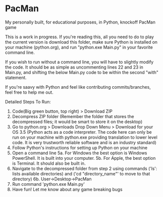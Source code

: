 # PacMan
My personally built, for educational purposes, in Python, knockoff PacMan game

This is a work in progress. 
If you're reading this, all you need to do to play the current version is download this folder, 
make sure Python is installed on your machine (python.org), and run "python.exe Main.py" in 
your favorite command line.

If you wish to run without a command line, you will have to slightly modify the code. It should be as simple as uncommenting lines 22 and 23 in Main.py, and shifting the below Main.py code to be within the second "with" statement.

If you're saavy with Python and feel like contributing commits/branches, feel free to help me out.

Detailed Steps To Run:
1. Code(Big green button, top right) > Download ZIP
2. Decompress ZIP folder (Remember the folder that stores the decompressed files; it would be smart to store it on the desktop)
3. Go to python.org > Downloads Drop Down Menu > Download for your OS
3.5 (Python acts as a code interpreter. The code here can only be run on your machine with python.exe providing translation to lower level code. It is very trustworth reliable software and is an industry standard)
4. Follow Python's instructions for setting up Python on your machine
5. Open a command line 
5a. For Windows the best option is Windows PowerShell. It is built into your computer.
5b. For Apple, the best option is Terminal. It should also be built in. 
6. Navigate to the decompressed folder from step 2 using commands ('ls': lists available directories) and ('cd "directory_name"' to move to that directory)
6b. User->Desktop->PacMan
7. Run command 'python.exe Main.py'
8. Have fun! Let me know about any game breaking bugs
 